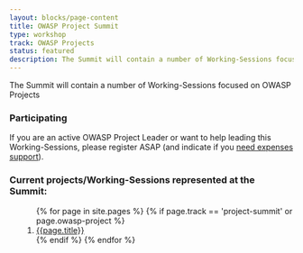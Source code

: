 ```yaml
---
layout: blocks/page-content
title: OWASP Project Summit
type: workshop
track: OWASP Projects
status: featured
description: The Summit will contain a number of Working-Sessions focused on OWASP Projects
---
```


The Summit will contain a number of Working-Sessions focused on OWASP Projects

### Participating

If you are an active OWASP Project Leader or want to help leading this Working-Sessions, please register ASAP (and indicate if you [need expenses support](../Logistics/Participants-need-support.html)).

### Current projects/Working-Sessions represented at the Summit:

<ul>
    <ol>
        {% for page in site.pages %}
            {% if page.track == 'project-summit' or page.owasp-project   %}
                <li><a href="{{page.url}}">{{page.title}}</a></li>
            {% endif %}
        {% endfor %}
    </ol>
</ul>